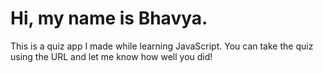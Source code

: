 # Hi, my name is Bhavya.

This is a quiz app I made while learning JavaScript. You can take the quiz using the URL and let me know how well you did!